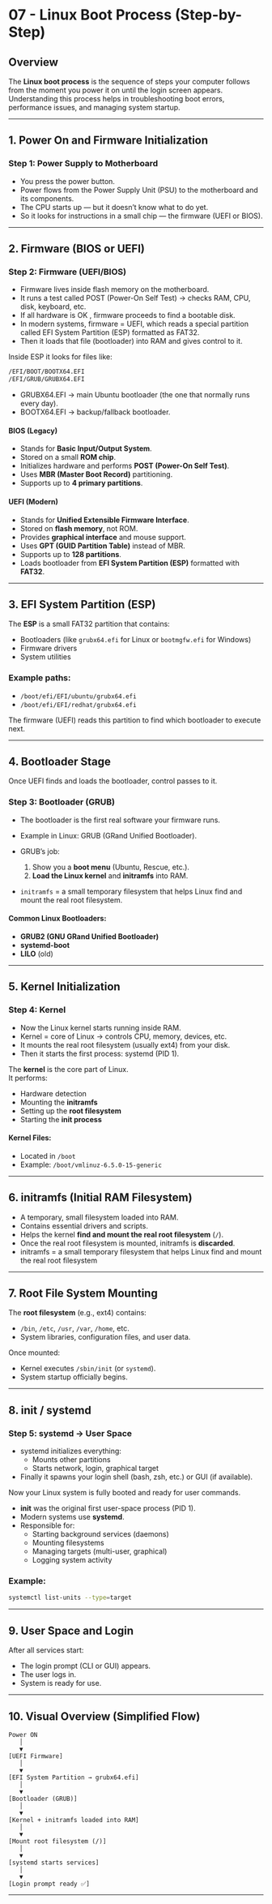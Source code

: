 #  07 - Linux Boot Process (Step-by-Step)

## Overview

The **Linux boot process** is the sequence of steps your computer follows from the moment you power it on until the login screen appears.  
Understanding this process helps in troubleshooting boot errors, performance issues, and managing system startup.

---

##  1. Power On and Firmware Initialization

### Step 1: Power Supply to Motherboard

- You press the power button.
- Power flows from the Power Supply Unit (PSU) to the motherboard and its components.
- The CPU starts up — but it doesn’t know what to do yet.
- So it looks for instructions in a small chip — the firmware (UEFI or BIOS).

---

##  2. Firmware (BIOS or UEFI)

### Step 2: Firmware (UEFI/BIOS)

- Firmware lives inside flash memory on the motherboard.
- It runs a test called POST (Power-On Self Test) → checks RAM, CPU, disk, keyboard, etc.
- If all hardware is OK , firmware proceeds to find a bootable disk.
- In modern systems, firmware = UEFI, which reads a special partition called EFI System Partition (ESP) formatted as FAT32.
- Then it loads that file (bootloader) into RAM and gives control to it.

Inside ESP it looks for files like:
```bash
/EFI/BOOT/BOOTX64.EFI
/EFI/GRUB/GRUBX64.EFI
```
  - GRUBX64.EFI → main Ubuntu bootloader (the one that normally runs every day).
  - BOOTX64.EFI → backup/fallback bootloader.

#### BIOS (Legacy)
- Stands for **Basic Input/Output System**.
- Stored on a small **ROM chip**.
- Initializes hardware and performs **POST (Power-On Self Test)**.
- Uses **MBR (Master Boot Record)** partitioning.
- Supports up to **4 primary partitions**.

#### UEFI (Modern)
- Stands for **Unified Extensible Firmware Interface**.
- Stored on **flash memory**, not ROM.
- Provides **graphical interface** and mouse support.
- Uses **GPT (GUID Partition Table)** instead of MBR.
- Supports up to **128 partitions**.
- Loads bootloader from **EFI System Partition (ESP)** formatted with **FAT32**.

---

##  3. EFI System Partition (ESP)

The **ESP** is a small FAT32 partition that contains:
- Bootloaders (like `grubx64.efi` for Linux or `bootmgfw.efi` for Windows)
- Firmware drivers
- System utilities

### Example paths:
- `/boot/efi/EFI/ubuntu/grubx64.efi`
- `/boot/efi/EFI/redhat/grubx64.efi`

The firmware (UEFI) reads this partition to find which bootloader to execute next.

---

##  4. Bootloader Stage

Once UEFI finds and loads the bootloader, control passes to it.

### Step 3: Bootloader (GRUB)

- The bootloader is the first real software your firmware runs.
- Example in Linux: GRUB (GRand Unified Bootloader).

- GRUB’s job:
  1. Show you a **boot menu** (Ubuntu, Rescue, etc.).
  2. **Load the Linux kernel** and **initramfs** into RAM.
- `initramfs` = a small temporary filesystem that helps Linux find and mount the real root filesystem.

#### Common Linux Bootloaders:
- **GRUB2 (GNU GRand Unified Bootloader)**
- **systemd-boot**
- **LILO** (old)

---

##  5. Kernel Initialization

### Step 4: Kernel

- Now the Linux kernel starts running inside RAM.
- Kernel = core of Linux → controls CPU, memory, devices, etc.
- It mounts the real root filesystem (usually ext4) from your disk.
- Then it starts the first process: systemd (PID 1).

The **kernel** is the core part of Linux.  
It performs:
- Hardware detection
- Mounting the **initramfs**
- Setting up the **root filesystem**
- Starting the **init process**

#### Kernel Files:
- Located in `/boot`
- Example: `/boot/vmlinuz-6.5.0-15-generic`

---

##  6. initramfs (Initial RAM Filesystem)

- A temporary, small filesystem loaded into RAM.
- Contains essential drivers and scripts.
- Helps the kernel **find and mount the real root filesystem** (`/`).
- Once the real root filesystem is mounted, initramfs is **discarded**.
- initramfs = a small temporary filesystem that helps Linux find and mount the real root filesystem

---

##  7. Root File System Mounting

The **root filesystem** (e.g., ext4) contains:
- `/bin`, `/etc`, `/usr`, `/var`, `/home`, etc.
- System libraries, configuration files, and user data.

Once mounted:
- Kernel executes `/sbin/init` (or `systemd`).
- System startup officially begins.

---

##  8. init / systemd

### Step 5: systemd → User Space

- systemd initializes everything:
  - Mounts other partitions
  - Starts network, login, graphical target
- Finally it spawns your login shell (bash, zsh, etc.) or GUI (if available).

 Now your Linux system is fully booted and ready for user commands.

- **init** was the original first user-space process (PID 1).
- Modern systems use **systemd**.
- Responsible for:
  - Starting background services (daemons)
  - Mounting filesystems
  - Managing targets (multi-user, graphical)
  - Logging system activity

### Example:
```bash
systemctl list-units --type=target
```
---

## 9. User Space and Login

After all services start:

- The login prompt (CLI or GUI) appears.
- The user logs in.
- System is ready for use.

---

## 10. Visual Overview (Simplified Flow)

```text
Power ON
   │
   ▼
[UEFI Firmware]
   │
   ▼
[EFI System Partition → grubx64.efi]
   │
   ▼
[Bootloader (GRUB)]
   │
   ▼
[Kernel + initramfs loaded into RAM]
   │
   ▼
[Mount root filesystem (/)]
   │
   ▼
[systemd starts services]
   │
   ▼
[Login prompt ready ✅]
```
---
